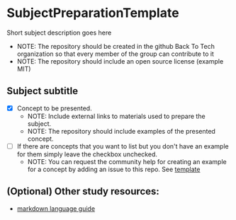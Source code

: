 # SubjectPreparationTemplate
  Short subject description goes here
  * NOTE: The repository should be created in the github Back To Tech organization so that every member of the group can contribute to it
  * NOTE: The repository should include an open source license (example MIT)

## Subject subtitle
  - [x] Concept to be presented. 
    * NOTE: Include external links to materials used to prepare the subject.
    * NOTE: The repository should include examples of the presented concept.
  - [ ] If there are concepts that you want to list but you don't have an example for them simply leave the checkbox unchecked.
    * NOTE: You can request the community help for creating an example for a concept by adding an issue to this repo. See [template](https://github.com/BackToTech-Study/SubjectPreparationTemplate/issues/1)
    
    
## (Optional) Other study resources:
  * [markdown language guide](https://docs.github.com/en/get-started/writing-on-github/getting-started-with-writing-and-formatting-on-github/basic-writing-and-formatting-syntax)
